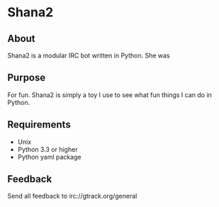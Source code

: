 # Shana2

## About

Shana2 is a modular IRC bot written in Python.  She was 

## Purpose

For fun.  Shana2 is simply a toy I use to see what fun things I can do in Python.

## Requirements

- Unix
- Python 3.3 or higher
- Python yaml package

## Feedback

Send all feedback to irc://gtrack.org/general